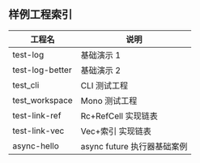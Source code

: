 ## 样例工程索引

| 工程名          | 说明                        |
| --------------- | --------------------------- |
| test-log        | 基础演示 1                  |
| test-log-better | 基础演示 2                  |
| test_cli        | CLI 测试工程                |
| test_workspace  | Mono 测试工程               |
| test-link-ref   | Rc+RefCell 实现链表         |
| test-link-vec   | Vec+索引 实现链表           |
| async-hello     | async future 执行器基础案例 |
